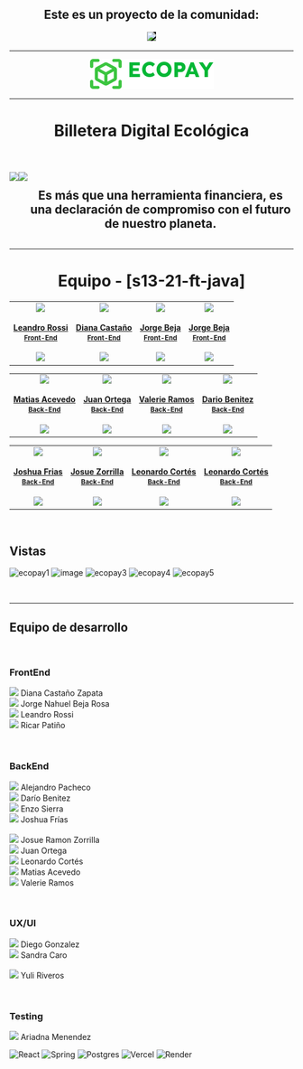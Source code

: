 <header align="center">
  <h2 align='center'>Este es un proyecto de la comunidad:</h2>
  <div align='center'><a href="https://www.nocountry.tech/" target="_blank">
      <img style='background-color:black;' src="https://encrypted-tbn0.gstatic.com/images?q=tbn:ANd9GcQsukYB3HL90LSwYv_RIR2O2OlCV8Sbkx2eNHv8nRvOu8L16FxLQ0nPzY02wQ_BJOfQZw&usqp=CAU" width="200">
    </a>
  </div>
  <hr>
  <!-- PROJECT LOGO -->
  <div align='center'>
    <a href="https://s13-21-ft-java.vercel.app/" target="_blank">
      <img src="./Walam_Front/src/assets/ecopay_logo.png" alt="Banner">
    </a>
  </div>
  <hr>
  <h1 align='center'>Billetera Digital Ecológica</h1>
</header>
<section id='intro'>
  <div style="display: flex; justify-content: center;">
    <img height="20" src="https://media.giphy.com/media/v1.Y2lkPTc5MGI3NjExNTViZHg3ODNqY2Qzd3E4bHBlYzFmcm8ycHpwY3E3MXFhZ3B5OXRidCZlcD12MV9pbnRlcm5hbF9naWZfYnlfaWQmY3Q9cw/elsKdwHmTJDmLAMJga/giphy.gif"/>
    <img height="20" src="https://media.giphy.com/media/v1.Y2lkPTc5MGI3NjExNTViZHg3ODNqY2Qzd3E4bHBlYzFmcm8ycHpwY3E3MXFhZ3B5OXRidCZlcD12MV9pbnRlcm5hbF9naWZfYnlfaWQmY3Q9cw/elsKdwHmTJDmLAMJga/giphy.gif"/>
    <h2 align='center'><strong>Es más que una herramienta financiera, es una declaración de compromiso con el futuro de nuestro planeta.</strong></h2
  </div>
</section>

<hr>
<!-- TEAMS -->
<h1 align='center'> Equipo - [s13-21-ft-java]  </h1>

<table align='center'>
  <tr>
    <td align='center'>
      <div>
        <a href="https://github.com/leandrofrossi" target="_blank" rel="author">
          <img width="110" src="https://avatars.githubusercontent.com/u/108770954?v=4"/>
        </a>
        <a href="https://github.com/leandrofrossi" target="_blank" rel="author">
          <h4 style="margin-top: 1rem;">Leandro Rossi</br><small>Front-End</small></h4>
        </a>
        <div style='display: flex; flex-direction: column'>
          <a href="https://github.com/leandrofrossi" target="_blank">
            <img style='width:8rem' src="https://img.shields.io/static/v1?style=for-the-badge&message=GitHub&color=172B4D&logo=GitHub&logoColor=FFFFFF&label="/>
          </a>
        </div>
      </div>
    </td>
    <td align='center'>
      <div>
        <a href="https://github.com/Natsumychan" target="_blank" rel="author">
            <img width="110" src="https://avatars.githubusercontent.com/u/94393112?v=4"/>
        </a>
        <a href="https://github.com/Natsumychan" target="_blank" rel="author">
            <h4 style="margin-top: 1rem;">Diana Castaño</br><small>Front-End</small></h4>
        </a>
        <div style='display: flex; flex-direction: column'>
          <a href="https://github.com/Natsumychan" target="_blank">
            <img style='width:8rem' src="https://img.shields.io/static/v1?style=for-the-badge&message=GitHub&color=172B4D&logo=GitHub&logoColor=FFFFFF&label="/>
          </a>
        </div>
      </div>
    </td>
    <td align='center'>
      <div>
        <a href="https://github.com/JornabeDV" target="_blank" rel="author">
          <img width="110" src="https://avatars.githubusercontent.com/u/103864663?s=400&u=c15958417e895daefc6bdc014da615b1ff78ea3a&v=4"/>
        </a>
        <a href="https://github.com/JornabeDV" target="_blank" rel="author">
          <h4 style="margin-top: 1rem;">Jorge Beja</br><small>Front-End</small></h4>
        </a>
        <div style='display: flex; flex-direction: column'>
          <a href="https://github.com/JornabeDV" target="_blank">
            <img style='width:8rem' src="https://img.shields.io/static/v1?style=for-the-badge&message=GitHub&color=172B4D&logo=GitHub&logoColor=FFFFFF&label="/>
          </a>
        </div>
      </div>
    </td>
    <td align='center'>
      <div>
        <a href="https://github.com/patinoricar" target="_blank" rel="author">
          <img width="110" src="https://avatars.githubusercontent.com/u/37978363?v=4"/>
        </a>
        <a href="https://github.com/patinoricar" target="_blank" rel="author">
          <h4 style="margin-top: 1rem;">Jorge Beja</br><small>Front-End</small></h4>
        </a>
        <div style='display: flex; flex-direction: column'>
          <a href="https://github.com/patinoricar" target="_blank">
            <img style='width:8rem' src="https://img.shields.io/static/v1?style=for-the-badge&message=GitHub&color=172B4D&logo=GitHub&logoColor=FFFFFF&label="/>
          </a>
        </div>
      </div>
    </td>
  </tr>
</table>

<table align='center'>
  <tr>
    <td align='center'>
      <div>
        <a href="https://github.com/MatiasNicolasAcevedo" target="_blank" rel="author">
          <img width="110" src="https://avatars.githubusercontent.com/u/109118183?v=4"/>
        </a>
        <a href="https://github.com/MatiasNicolasAcevedo" target="_blank" rel="author">
          <h4 style="margin-top: 1rem;">Matias Acevedo</br><small>Back-End</small></h4>
        </a>
        <div style='display: flex; flex-direction: column'>
          <a href="https://github.com/MatiasNicolasAcevedo" target="_blank">
            <img style='width:8rem' src="https://img.shields.io/static/v1?style=for-the-badge&message=GitHub&color=172B4D&logo=GitHub&logoColor=FFFFFF&label="/>
          </a>
        </div>
      </div>
    </td>
    <td align='center'>
      <div>
        <a href="https://github.com/Full-Juan-Ortega" target="_blank" rel="author">
          <img width="110" src="https://avatars.githubusercontent.com/u/91577323?v=4"/>
        </a>
        <a href="https://github.com/Full-Juan-Ortega" target="_blank" rel="author">
          <h4 style="margin-top: 1rem;">Juan Ortega</br><small>Back-End</small></h4>
        </a>
        <div style='display: flex; flex-direction: column'>
          <a href="https://github.com/Full-Juan-Ortega" target="_blank">
            <img style='width:8rem' src="https://img.shields.io/static/v1?style=for-the-badge&message=GitHub&color=172B4D&logo=GitHub&logoColor=FFFFFF&label="/>
          </a>
        </div>
      </div>
    </td>
    <td align='center'>
      <div>
        <a href="https://github.com/valeday" target="_blank" rel="author">
          <img width="110" src="https://avatars.githubusercontent.com/u/129791003?v=4"/>
        </a>
        <a href="https://github.com/valeday" target="_blank" rel="author">
          <h4 style="margin-top: 1rem;">Valerie Ramos</br><small>Back-End</small></h4>
        </a>
        <div style='display: flex; flex-direction: column'>
          <a href="https://github.com/valeday" target="_blank">
            <img style='width:8rem' src="https://img.shields.io/static/v1?style=for-the-badge&message=GitHub&color=172B4D&logo=GitHub&logoColor=FFFFFF&label="/>
          </a>
        </div>
      </div>
    </td>
    <td align='center'>
      <div>
        <a href="https://github.com/DDarioBenitez" target="_blank" rel="author">
          <img width="110" src="https://avatars.githubusercontent.com/u/129878552?v=4"/>
        </a>
        <a href="https://github.com/DDarioBenitez" target="_blank" rel="author">
          <h4 style="margin-top: 1rem;">Dario Benitez</br><small>Back-End</small></h4>
        </a>
          <div style='display: flex; flex-direction: column'>
          <a href="https://github.com/DDarioBenitez" target="_blank">
            <img style='width:8rem' src="https://img.shields.io/static/v1?style=for-the-badge&message=GitHub&color=172B4D&logo=GitHub&logoColor=FFFFFF&label="/>
          </a>
        </div>
      </div>
    </td>
  </tr>
</table>

<table align='center'>
  <tr>
    <td align='center'>
      <div>
        <a href="https://github.com/joshuaFrias95" target="_blank" rel="author">
          <img width="110" src="https://avatars.githubusercontent.com/u/71472790?v=4"/>
        </a>
        <a href="https://github.com/joshuaFrias95" target="_blank" rel="author">
          <h4 style="margin-top: 1rem;">Joshua Frias</br><small>Back-End</small></h4>
        </a>
        <div style='display: flex; flex-direction: column'>
          <a href="https://github.com/joshuaFrias95" target="_blank">
            <img style='width:8rem' src="https://img.shields.io/static/v1?style=for-the-badge&message=GitHub&color=172B4D&logo=GitHub&logoColor=FFFFFF&label="/>
          </a>
        </div>
      </div>
    </td>
    <td align='center'>
      <div>
        <a href="https://github.com/josuejs23" target="_blank" rel="author">
          <img width="110" src="https://avatars.githubusercontent.com/u/86853211?v=4"/>
        </a>
        <a href="https://github.com/josuejs23" target="_blank" rel="author">
          <h4 style="margin-top: 1rem;">Josue Zorrilla </br><small>Back-End</small></h4>
        </a>
        <div style='display: flex; flex-direction: column'>
          <a href="https://github.com/josuejs23" target="_blank">
            <img style='width:8rem' src="https://img.shields.io/static/v1?style=for-the-badge&message=GitHub&color=172B4D&logo=GitHub&logoColor=FFFFFF&label="/>
          </a>
        </div>
      </div>
    </td>
    <td align='center'>
      <div>
        <a href="https://github.com/leosirx" target="_blank" rel="author">
          <img width="110" src="https://avatars.githubusercontent.com/u/114456192?v=4"/>
        </a>
        <a href="https://github.com/leosirx" target="_blank" rel="author">
          <h4 style="margin-top: 1rem;">Leonardo Cortés</br><small>Back-End</small></h4>
        </a>
        <div style='display: flex; flex-direction: column'>
          <a href="https://github.com/leosirx" target="_blank">
            <img style='width:8rem' src="https://img.shields.io/static/v1?style=for-the-badge&message=GitHub&color=172B4D&logo=GitHub&logoColor=FFFFFF&label="/>
          </a>
        </div>
      </div>
    </td>
    <td align='center'>
      <div>
        <a href="https://github.com/enzogsierra" target="_blank" rel="author">
          <img width="110" src="https://avatars.githubusercontent.com/u/18339620?v=4"/>
        </a>
        <a href="https://github.com/enzogsierra" target="_blank" rel="author">
          <h4 style="margin-top: 1rem;">Leonardo Cortés</br><small>Back-End</small></h4>
        </a>
        <div style='display: flex; flex-direction: column'>
          <a href="https://github.com/enzogsierra" target="_blank">
            <img style='width:8rem' src="https://img.shields.io/static/v1?style=for-the-badge&message=GitHub&color=172B4D&logo=GitHub&logoColor=FFFFFF&label="/>
          </a>
        </div>
      </div>
    </td>
  </tr>
</table>


<br>

##  
## Vistas
![ecopay1](https://github.com/No-Country/s13-21-ft-java/assets/103864663/16e79a7d-4873-4165-a225-c5b5e162ed83)
![image](https://github.com/No-Country/s13-21-ft-java/assets/103864663/c5924ad1-dec4-4a3b-b961-fe87e3dfb020)
![ecopay3](https://github.com/No-Country/s13-21-ft-java/assets/103864663/ffd3b6ac-4b4e-45f9-9326-b6579a1e7e43)
![ecopay4](https://github.com/No-Country/s13-21-ft-java/assets/103864663/89c2a099-ef3e-419c-b356-d4ad35c6512f)
![ecopay5](https://github.com/No-Country/s13-21-ft-java/assets/103864663/278792b5-169e-4b8b-8da8-322dbf84f6fe)

<br>

-----

## Equipo de desarrollo

<br>

### FrontEnd

<img height="15" src="https://media.giphy.com/media/v1.Y2lkPTc5MGI3NjExcHkwNXMxbjFiZ3Bqb3Zic3VmNml2cWJyeW0wZWp6OTY5bWV1cTZxdSZlcD12MV9pbnRlcm5hbF9naWZfYnlfaWQmY3Q9cw/HZi7TKjJqYHR7nbVq8/giphy.gif"/> Diana Castaño Zapata 
<br>
<img height="15" src="https://media.giphy.com/media/v1.Y2lkPTc5MGI3NjExcHkwNXMxbjFiZ3Bqb3Zic3VmNml2cWJyeW0wZWp6OTY5bWV1cTZxdSZlcD12MV9pbnRlcm5hbF9naWZfYnlfaWQmY3Q9cw/HZi7TKjJqYHR7nbVq8/giphy.gif"/> Jorge Nahuel Beja Rosa 
<br>
<img height="15" src="https://media.giphy.com/media/v1.Y2lkPTc5MGI3NjExcHkwNXMxbjFiZ3Bqb3Zic3VmNml2cWJyeW0wZWp6OTY5bWV1cTZxdSZlcD12MV9pbnRlcm5hbF9naWZfYnlfaWQmY3Q9cw/HZi7TKjJqYHR7nbVq8/giphy.gif"/> Leandro Rossi 
<br>
<img height="15" src="https://media.giphy.com/media/v1.Y2lkPTc5MGI3NjExcHkwNXMxbjFiZ3Bqb3Zic3VmNml2cWJyeW0wZWp6OTY5bWV1cTZxdSZlcD12MV9pbnRlcm5hbF9naWZfYnlfaWQmY3Q9cw/HZi7TKjJqYHR7nbVq8/giphy.gif"/> Ricar Patiño 

<br>

### BackEnd

<img height="15" src="https://media.giphy.com/media/v1.Y2lkPTc5MGI3NjExcHkwNXMxbjFiZ3Bqb3Zic3VmNml2cWJyeW0wZWp6OTY5bWV1cTZxdSZlcD12MV9pbnRlcm5hbF9naWZfYnlfaWQmY3Q9cw/HZi7TKjJqYHR7nbVq8/giphy.gif" href='https://www.linkedin.com/in/jesus-pachecom/'/> Alejandro Pacheco
<br>
<img height="15" src="https://media.giphy.com/media/v1.Y2lkPTc5MGI3NjExcHkwNXMxbjFiZ3Bqb3Zic3VmNml2cWJyeW0wZWp6OTY5bWV1cTZxdSZlcD12MV9pbnRlcm5hbF9naWZfYnlfaWQmY3Q9cw/HZi7TKjJqYHR7nbVq8/giphy.gif"/> Darío Benitez 
<br>
<img height="15" src="https://media.giphy.com/media/v1.Y2lkPTc5MGI3NjExcHkwNXMxbjFiZ3Bqb3Zic3VmNml2cWJyeW0wZWp6OTY5bWV1cTZxdSZlcD12MV9pbnRlcm5hbF9naWZfYnlfaWQmY3Q9cw/HZi7TKjJqYHR7nbVq8/giphy.gif"/> Enzo Sierra 
<br>
<img height="15" src="https://media.giphy.com/media/v1.Y2lkPTc5MGI3NjExcHkwNXMxbjFiZ3Bqb3Zic3VmNml2cWJyeW0wZWp6OTY5bWV1cTZxdSZlcD12MV9pbnRlcm5hbF9naWZfYnlfaWQmY3Q9cw/HZi7TKjJqYHR7nbVq8/giphy.gif"/> Joshua Frías  
<br>
<img height="15" src="https://media.giphy.com/media/v1.Y2lkPTc5MGI3NjExcHkwNXMxbjFiZ3Bqb3Zic3VmNml2cWJyeW0wZWp6OTY5bWV1cTZxdSZlcD12MV9pbnRlcm5hbF9naWZfYnlfaWQmY3Q9cw/HZi7TKjJqYHR7nbVq8/giphy.gif"/> Josue Ramon Zorrilla 
<br>
<img height="15" src="https://media.giphy.com/media/v1.Y2lkPTc5MGI3NjExcHkwNXMxbjFiZ3Bqb3Zic3VmNml2cWJyeW0wZWp6OTY5bWV1cTZxdSZlcD12MV9pbnRlcm5hbF9naWZfYnlfaWQmY3Q9cw/HZi7TKjJqYHR7nbVq8/giphy.gif"/> Juan Ortega 
<br>
<img height="15" src="https://media.giphy.com/media/v1.Y2lkPTc5MGI3NjExcHkwNXMxbjFiZ3Bqb3Zic3VmNml2cWJyeW0wZWp6OTY5bWV1cTZxdSZlcD12MV9pbnRlcm5hbF9naWZfYnlfaWQmY3Q9cw/HZi7TKjJqYHR7nbVq8/giphy.gif"/> Leonardo Cortés 
<br>
 <img height="15" src="https://media.giphy.com/media/v1.Y2lkPTc5MGI3NjExcHkwNXMxbjFiZ3Bqb3Zic3VmNml2cWJyeW0wZWp6OTY5bWV1cTZxdSZlcD12MV9pbnRlcm5hbF9naWZfYnlfaWQmY3Q9cw/HZi7TKjJqYHR7nbVq8/giphy.gif"/> Matias Acevedo 
<br>
<img height="15" src="https://media.giphy.com/media/v1.Y2lkPTc5MGI3NjExcHkwNXMxbjFiZ3Bqb3Zic3VmNml2cWJyeW0wZWp6OTY5bWV1cTZxdSZlcD12MV9pbnRlcm5hbF9naWZfYnlfaWQmY3Q9cw/HZi7TKjJqYHR7nbVq8/giphy.gif"/> Valerie Ramos 

<br>

### UX/UI

<img height="15" src="https://media.giphy.com/media/v1.Y2lkPTc5MGI3NjExcHkwNXMxbjFiZ3Bqb3Zic3VmNml2cWJyeW0wZWp6OTY5bWV1cTZxdSZlcD12MV9pbnRlcm5hbF9naWZfYnlfaWQmY3Q9cw/HZi7TKjJqYHR7nbVq8/giphy.gif"/> Diego Gonzalez 
<br>
<img height="15" src="https://media.giphy.com/media/v1.Y2lkPTc5MGI3NjExcHkwNXMxbjFiZ3Bqb3Zic3VmNml2cWJyeW0wZWp6OTY5bWV1cTZxdSZlcD12MV9pbnRlcm5hbF9naWZfYnlfaWQmY3Q9cw/HZi7TKjJqYHR7nbVq8/giphy.gif"/> Sandra Caro  
<br>
<img height="15" src="https://media.giphy.com/media/v1.Y2lkPTc5MGI3NjExcHkwNXMxbjFiZ3Bqb3Zic3VmNml2cWJyeW0wZWp6OTY5bWV1cTZxdSZlcD12MV9pbnRlcm5hbF9naWZfYnlfaWQmY3Q9cw/HZi7TKjJqYHR7nbVq8/giphy.gif"/> Yuli Riveros 
 
<br>

### Testing

<img height="15" src="https://media.giphy.com/media/v1.Y2lkPTc5MGI3NjExcHkwNXMxbjFiZ3Bqb3Zic3VmNml2cWJyeW0wZWp6OTY5bWV1cTZxdSZlcD12MV9pbnRlcm5hbF9naWZfYnlfaWQmY3Q9cw/HZi7TKjJqYHR7nbVq8/giphy.gif"/> Ariadna Menendez 

![React](https://img.shields.io/badge/react-%2320232a.svg?style=for-the-badge&logo=react&logoColor=%2361DAFB) ![Spring](https://img.shields.io/badge/spring-%236DB33F.svg?style=for-the-badge&logo=spring&logoColor=white) ![Postgres](https://img.shields.io/badge/postgres-%23316192.svg?style=for-the-badge&logo=postgresql&logoColor=white) ![Vercel](https://img.shields.io/badge/vercel-%23000000.svg?style=for-the-badge&logo=vercel&logoColor=white) ![Render](https://img.shields.io/badge/Render-%46E3B7.svg?style=for-the-badge&logo=render&logoColor=white)
